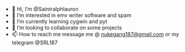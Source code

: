 - 👋 Hi, I’m @Saintralphlauron
- 👀 I’m interested in emv writer software and spam
- 🌱 I’m currently learning cygwin and pyt
- 💞️ I’m looking to collaborate on some projects 
- 📫 How to reach me message me @ nukegang187@gmail.com  or my telegram @SRL187 

<!---
Saintralphlauron/Saintralphlauron is a ✨ special ✨ repository because its `README.md` (this file) appears on your GitHub profile.
You can click the Preview link to take a look at your changes.
--->
